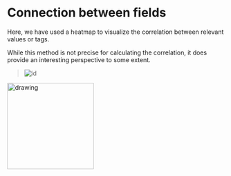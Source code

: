 # Connection between fields

Here, we have used a heatmap to visualize the correlation between relevant values or tags. 

While this method is not precise for calculating the correlation, it does provide an interesting perspective to some extent.


>![id](./heatmap.png)
<img src="drawing.jpg" alt="drawing" width="200"/>
